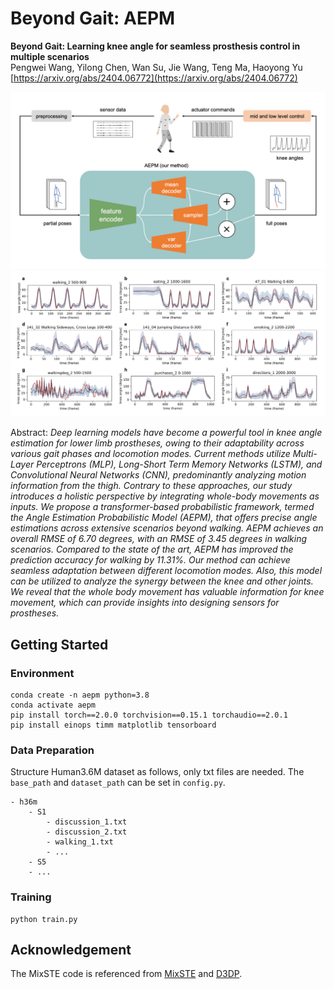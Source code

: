 # Beyond Gait: AEPM

**Beyond Gait: Learning knee angle for seamless prosthesis control in multiple scenarios**  
Pengwei Wang, Yilong Chen, Wan Su, Jie Wang, Teng Ma, Haoyong Yu  
[https://arxiv.org/abs/2404.06772](https://arxiv.org/abs/2404.06772)

![overview](./figs/overview.png)
![results](./figs/results.jpg)

Abstract: *Deep learning models have become a powerful tool in knee angle estimation for lower limb prostheses, owing to their adaptability across various gait phases and locomotion modes. Current methods utilize Multi-Layer Perceptrons (MLP), Long-Short Term Memory Networks (LSTM), and Convolutional Neural Networks (CNN), predominantly analyzing motion information from the thigh. Contrary to these approaches, our study introduces a holistic perspective by integrating whole-body movements as inputs. We propose a transformer-based probabilistic framework, termed the Angle Estimation Probabilistic Model (AEPM), that offers precise angle estimations across extensive scenarios beyond walking. AEPM achieves an overall RMSE of 6.70 degrees, with an RMSE of 3.45 degrees in walking scenarios. Compared to the state of the art, AEPM has improved the prediction accuracy for walking by 11.31%. Our method can achieve seamless adaptation between different locomotion modes. Also, this model can be utilized to analyze the synergy between the knee and other joints. We reveal that the whole body movement has valuable information for knee movement, which can provide insights into designing sensors for prostheses.*

## Getting Started
### Environment
```shell
conda create -n aepm python=3.8
conda activate aepm
pip install torch==2.0.0 torchvision==0.15.1 torchaudio==2.0.1
pip install einops timm matplotlib tensorboard
```

### Data Preparation
Structure Human3.6M dataset as follows, only txt files are needed. The `base_path` and `dataset_path` can be set in `config.py`.
```
- h36m
    - S1
        - discussion_1.txt
        - discussion_2.txt
        - walking_1.txt
        - ...
    - S5
    - ...
```

### Training
```shell
python train.py
```

## Acknowledgement
The MixSTE code is referenced from [MixSTE](https://github.com/JinluZhang1126/MixSTE) and [D3DP](https://github.com/paTRICK-swk/D3DP).